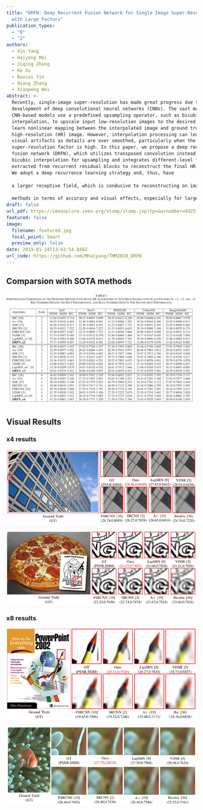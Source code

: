```yaml
---
title: "DRFN: Deep Recurrent Fusion Network for Single Image Super-Resolution
  with Large Factors"
publication_types:
  - "0"
  - "2"
authors:
  - Xin Yang
  - Haiyang Mei
  - Jiqing Zhang
  - Ke Xu
  - Baocai Yin
  - Qiang Zhang
  - Xiaopeng Wei
abstract: >-
  Recently, single-image super-resolution has made great progress due to the
  development of deep convolutional neural networks (CNNs). The vast majority of
  CNN-based models use a predefined upsampling operator, such as bicubic
  interpolation, to upscale input low-resolution images to the desired size and
  learn nonlinear mapping between the interpolated image and ground truth
  high-resolution (HR) image. However, interpolation processing can lead to
  visual artifacts as details are over smoothed, particularly when the
  super-resolution factor is high. In this paper, we propose a deep recurrent
  fusion network (DRFN), which utilizes transposed convolution instead of
  bicubic interpolation for upsampling and integrates different-level features
  extracted from recurrent residual blocks to reconstruct the final HR images.
  We adopt a deep recurrence learning strategy and, thus, have

  a larger receptive field, which is conducive to reconstructing an image more accurately. Furthermore, we show that the multilevel fusion structure is suitable for dealing with image super-resolution problems. Extensive benchmark evaluations demonstrate that the proposed DRFN performs better than most current deep learning

  methods in terms of accuracy and visual effects, especially for large-scale images, while using fewer parameters.
draft: false
url_pdf: https://ieeexplore.ieee.org/stamp/stamp.jsp?tp=&arnumber=8425771&tag=1
featured: false
image:
  filename: featured.jpg
  focal_point: Smart
  preview_only: false
date: 2019-01-24T13:03:54.848Z
url_code: https://github.com/Mhaiyang/TMM2018_DRFN
---
```

## **Comparsion with SOTA methods**

![](t1.jpg)

## **Visual Results**

### x4 results

![](x41.jpg)

![](x42.jpg)

### x8 results

![](x81.jpg)

![](x82.jpg)